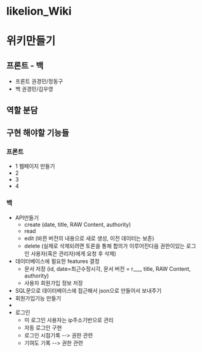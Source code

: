# likelion_Wiki
# 위키만들기
## 프론트 - 백
- 프론트 권경민/정동구
- 백 권경민/김우영
## 역할 분담
## 구현 해야할 기능들
### 프론트
- 1 웹페이지 만들기
- 2 
- 3
- 4
### 백
- API만들기
  - create (date, title, RAW Content, authority) 
  - read 
  - edit  (바뀐 버전의 내용으로 새로 생성, 이전 데이터는 보존)
  - delete (실제로 삭제되려면 토론을 통해 합의가 이루어진다음 권한이있는 로그인 사용자(혹은 관리자)에게 요청 후 삭제)
- 데이터베이스에 필요한 features 결정
  - 문서 저장 (id, date=최근수정시각, 문서 버전 = r___, title, RAW Content, authority)
  - 사용자 회원가입 정보 저장
- SQL문으로 데이터베이스에 접근해서 json으로 만들어서 보내주기
- 회원가입기능 만들기
- 
- 로그인
  - 미 로그인 사용자는 ip주소기반으로 관리
  - 자동 로그인 구현
  - 로그인 시점기록  --> 권한 관련
  - 기여도 기록      --> 권한 관련
